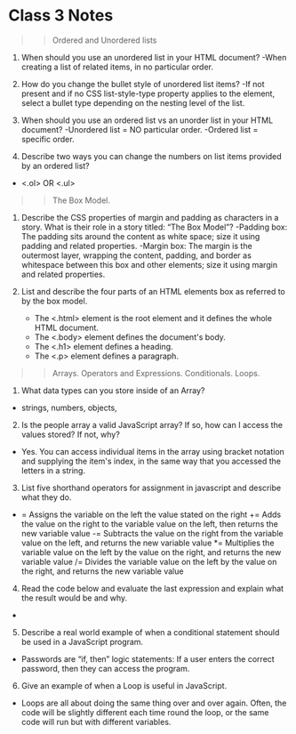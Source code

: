 # Class 3 Notes

>> Ordered and Unordered lists

1. When should you use an unordered list in your HTML document?
  -When creating a list of related items, in no particular order.

2. How do you change the bullet style of unordered list items?
  -If not present and if no CSS list-style-type property applies to the element, select a bullet type depending on the nesting level of the list.
  
3. When should you use an ordered list vs an unorder list in your HTML document?
  -Unordered list = NO particular order.
  -Ordered list = specific order.
  
4. Describe two ways you can change the numbers on list items provided by an ordered list?
  - <.ol> OR <.ul>

>> The Box Model.

1. Describe the CSS properties of margin and padding as characters in a story. What is their role in a story titled: “The Box Model”?
   -Padding box: The padding sits around the content as white space; size it using padding and related properties. 
   -Margin box: The margin is the outermost layer, wrapping the content, padding, and border as whitespace between this box and other elements; size it using margin       and related properties.
     
2. List and describe the four parts of an HTML elements box as referred to by the box model.
   - The <.html> element is the root element and it defines the whole HTML document.
   - The <.body> element defines the document's body.
   - The <.h1> element defines a heading.
   - The <.p> element defines a paragraph.

  
>> Arrays. Operators and Expressions. Conditionals. Loops.

1. What data types can you store inside of an Array?
  - strings, numbers, objects,
  
2. Is the people array a valid JavaScript array? If so, how can I access the values stored? If not, why?
  - Yes. You can access individual items in the array using bracket notation and supplying the item's index, 
    in the same way that you accessed the letters in a string. 
 
3. List five shorthand operators for assignment in javascript and describe what they do.
  -  = Assigns the variable on the left the value stated on the right
    += Adds the value on the right to the variable value on the left, then returns the new variable value
    -= Subtracts the value on the right from the variable value on the left, and returns the new variable value
    *= Multiplies the variable value on the left by the value on the right, and returns the new variable value
    /= Divides the variable value on the left by the value on the right, and returns the new variable value
    
4. Read the code below and evaluate the last expression and explain what the result would be and why.
  - 
  
5. Describe a real world example of when a conditional statement should be used in a JavaScript program.
  - Passwords are “if, then” logic statements: If a user enters the correct password, then they can access the program.
  
6. Give an example of when a Loop is useful in JavaScript.
  - Loops are all about doing the same thing over and over again. Often, the code will be slightly different each time round the loop, or the same code will run but       with different variables.
